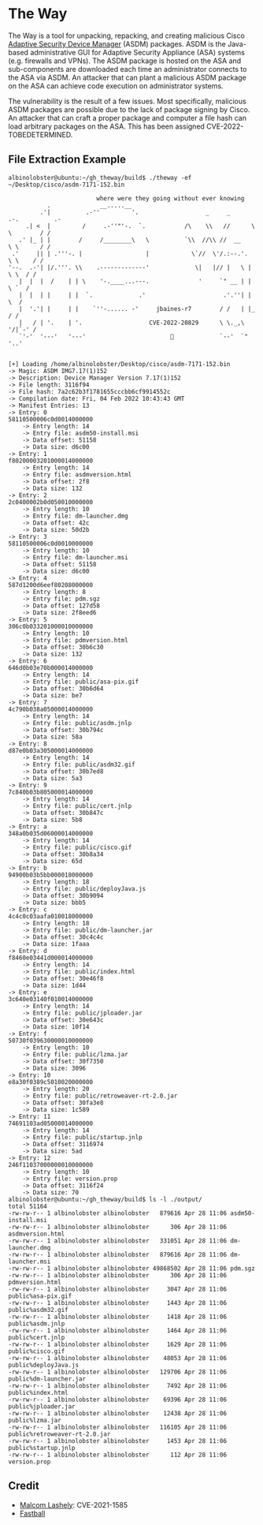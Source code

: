 # The Way

The Way is a tool for unpacking, repacking, and creating malicious Cisco [Adaptive Security Device Manager](https://www.cisco.com/c/en/us/products/security/adaptive-security-device-manager/index.html) (ASDM) packages. ASDM is the Java-based administrative GUI for Adaptive Security Appliance (ASA) systems (e.g. firewalls and VPNs). The ASDM package is hosted on the ASA and sub-components are downloaded each time an administrator connects to the ASA via ASDM. An attacker that can plant a malicious ASDM package on the ASA can achieve code execution on administrator systems.

The vulnerability is the result of a few issues. Most specifically, malicious ASDM packages are possible due to the lack of package signing by Cisco. An attacker that can craft a proper package and computer a file hash can load arbitrary packages on the ASA. This has been assigned CVE-2022-TOBEDETERMINED.

## File Extraction Example

```
albinolobster@ubuntu:~/gh_theway/build$ ./theway -ef ~/Desktop/cisco/asdm-7171-152.bin 

                         where were they going without ever knowing
           .              __.....__ 
         .'|          .-''         '.                   _     _     .-.          .- 
     .| <  |         /     .-''"'-.  `.           /\    \\   //      \ \        / /
   .' |_ | |        /     /________\   \          `\\  //\\ //  __    \ \      / /
 .'     || | .'''-. |                  |            \`//  \'/.:--.'.   \ \    / /
'--.  .-'| |/.'''. \\    .-------------'             \|   |// |   \ |   \ \  / /
   |  |  |  /    | | \    '-.____...---.              '     `" __ | |    \ `  /
   |  |  | |     | |  `.             .'                      .'.''| |     \  /
   |  '.'| |     | |    `''-...... -'     jbaines-r7        / /   | |_    / /
   |   / | '.    | '.                   CVE-2022-20829      \ \._,\ '/|`-' /
   `'-'  '---'   '---'                        🦞             `--'  `"  '..'


[+] Loading /home/albinolobster/Desktop/cisco/asdm-7171-152.bin
-> Magic: ASDM IMG7.17(1)152
-> Description: Device Manager Version 7.17(1)152
-> File length: 3116f94
-> File hash: 7a2c62b3f1781655cccbb6cf9914552c
-> Compilation date: Fri, 04 Feb 2022 10:43:43 GMT
-> Manifest Entries: 13
-> Entry: 0
58110500006c0d0014000000
	-> Entry length: 14
	-> Entry file: asdm50-install.msi
	-> Data offset: 51158
	-> Data size: d6c00
-> Entry: 1
f80200003201000014000000
	-> Entry length: 14
	-> Entry file: asdmversion.html
	-> Data offset: 2f8
	-> Data size: 132
-> Entry: 2
2c0400002b0d050010000000
	-> Entry length: 10
	-> Entry file: dm-launcher.dmg
	-> Data offset: 42c
	-> Data size: 50d2b
-> Entry: 3
58110500006c0d0010000000
	-> Entry length: 10
	-> Entry file: dm-launcher.msi
	-> Data offset: 51158
	-> Data size: d6c00
-> Entry: 4
587d1200d6eef80208000000
	-> Entry length: 8
	-> Entry file: pdm.sgz
	-> Data offset: 127d58
	-> Data size: 2f8eed6
-> Entry: 5
306c0b033201000010000000
	-> Entry length: 10
	-> Entry file: pdmversion.html
	-> Data offset: 30b6c30
	-> Data size: 132
-> Entry: 6
646d0b03e70b000014000000
	-> Entry length: 14
	-> Entry file: public/asa-pix.gif
	-> Data offset: 30b6d64
	-> Data size: be7
-> Entry: 7
4c790b038a05000014000000
	-> Entry length: 14
	-> Entry file: public/asdm.jnlp
	-> Data offset: 30b794c
	-> Data size: 58a
-> Entry: 8
d87e0b03a305000014000000
	-> Entry length: 14
	-> Entry file: public/asdm32.gif
	-> Data offset: 30b7ed8
	-> Data size: 5a3
-> Entry: 9
7c840b03b805000014000000
	-> Entry length: 14
	-> Entry file: public/cert.jnlp
	-> Data offset: 30b847c
	-> Data size: 5b8
-> Entry: a
348a0b035d06000014000000
	-> Entry length: 14
	-> Entry file: public/cisco.gif
	-> Data offset: 30b8a34
	-> Data size: 65d
-> Entry: b
94900b03b5bb000018000000
	-> Entry length: 18
	-> Entry file: public/deployJava.js
	-> Data offset: 30b9094
	-> Data size: bbb5
-> Entry: c
4c4c0c03aafa010018000000
	-> Entry length: 18
	-> Entry file: public/dm-launcher.jar
	-> Data offset: 30c4c4c
	-> Data size: 1faaa
-> Entry: d
f8460e03441d000014000000
	-> Entry length: 14
	-> Entry file: public/index.html
	-> Data offset: 30e46f8
	-> Data size: 1d44
-> Entry: e
3c640e03140f010014000000
	-> Entry length: 14
	-> Entry file: public/jploader.jar
	-> Data offset: 30e643c
	-> Data size: 10f14
-> Entry: f
50730f039630000010000000
	-> Entry length: 10
	-> Entry file: public/lzma.jar
	-> Data offset: 30f7350
	-> Data size: 3096
-> Entry: 10
e8a30f0389c5010020000000
	-> Entry length: 20
	-> Entry file: public/retroweaver-rt-2.0.jar
	-> Data offset: 30fa3e8
	-> Data size: 1c589
-> Entry: 11
74691103ad05000014000000
	-> Entry length: 14
	-> Entry file: public/startup.jnlp
	-> Data offset: 3116974
	-> Data size: 5ad
-> Entry: 12
246f11037000000010000000
	-> Entry length: 10
	-> Entry file: version.prop
	-> Data offset: 3116f24
	-> Data size: 70
albinolobster@ubuntu:~/gh_theway/build$ ls -l ./output/
total 51164
-rw-rw-r-- 1 albinolobster albinolobster   879616 Apr 28 11:06 asdm50-install.msi
-rw-rw-r-- 1 albinolobster albinolobster      306 Apr 28 11:06 asdmversion.html
-rw-rw-r-- 1 albinolobster albinolobster   331051 Apr 28 11:06 dm-launcher.dmg
-rw-rw-r-- 1 albinolobster albinolobster   879616 Apr 28 11:06 dm-launcher.msi
-rw-rw-r-- 1 albinolobster albinolobster 49868502 Apr 28 11:06 pdm.sgz
-rw-rw-r-- 1 albinolobster albinolobster      306 Apr 28 11:06 pdmversion.html
-rw-rw-r-- 1 albinolobster albinolobster     3047 Apr 28 11:06 public%asa-pix.gif
-rw-rw-r-- 1 albinolobster albinolobster     1443 Apr 28 11:06 public%asdm32.gif
-rw-rw-r-- 1 albinolobster albinolobster     1418 Apr 28 11:06 public%asdm.jnlp
-rw-rw-r-- 1 albinolobster albinolobster     1464 Apr 28 11:06 public%cert.jnlp
-rw-rw-r-- 1 albinolobster albinolobster     1629 Apr 28 11:06 public%cisco.gif
-rw-rw-r-- 1 albinolobster albinolobster    48053 Apr 28 11:06 public%deployJava.js
-rw-rw-r-- 1 albinolobster albinolobster   129706 Apr 28 11:06 public%dm-launcher.jar
-rw-rw-r-- 1 albinolobster albinolobster     7492 Apr 28 11:06 public%index.html
-rw-rw-r-- 1 albinolobster albinolobster    69396 Apr 28 11:06 public%jploader.jar
-rw-rw-r-- 1 albinolobster albinolobster    12438 Apr 28 11:06 public%lzma.jar
-rw-rw-r-- 1 albinolobster albinolobster   116105 Apr 28 11:06 public%retroweaver-rt-2.0.jar
-rw-rw-r-- 1 albinolobster albinolobster     1453 Apr 28 11:06 public%startup.jnlp
-rw-rw-r-- 1 albinolobster albinolobster      112 Apr 28 11:06 version.prop
```

## Credit

* [Malcom Lashely](https://gist.github.com/mlashley/7d2c16e91fe37c9ab3b2352615540025): CVE-2021-1585
* [Fastball](https://www.youtube.com/watch?v=X5jlTlUTWfQ)